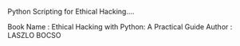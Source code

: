 Python Scripting for Ethical Hacking....



Book Name : Ethical Hacking with Python: A Practical Guide
Author : LASZLO BOCSO

